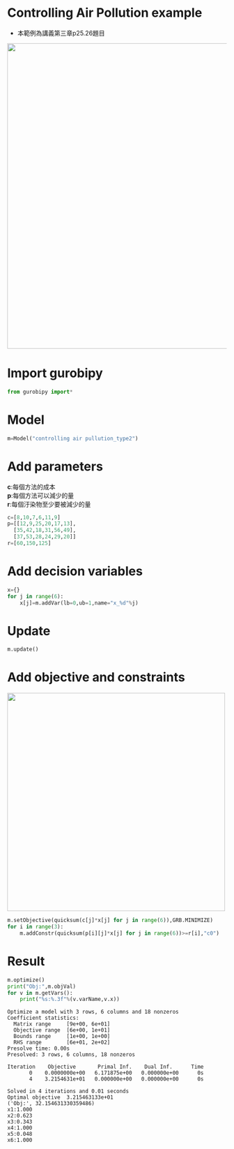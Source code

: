 
# Controlling Air Pollution example
- 本範例為講義第三章p25.26題目
<img src="https://github.com/wurmen/Gurobi-Python/blob/master/python-gurobi%20%20model/picture/Controlling%20Air%20Pollution%20example/Controlling%20Air%20Pollution12.png" width="700">

# Import gurobipy


```python
from gurobipy import*
```

# Model


```python
m=Model("controlling air pullution_type2")
```

# Add parameters
**c**:每個方法的成本<br>
**p**:每個方法可以減少的量<br>
**r**:每個汙染物至少要被減少的量<br>


```python
c=[8,10,7,6,11,9]
p=[[12,9,25,20,17,13],
  [35,42,18,31,56,49],
  [37,53,28,24,29,20]]
r=[60,150,125]
```

# Add decision variables


```python
x={}
for j in range(6):
    x[j]=m.addVar(lb=0,ub=1,name="x_%d"%j)
```

# Update


```python
m.update()
```

# Add objective and constraints

<img src="https://github.com/wurmen/Gurobi-Python/blob/master/python-gurobi%20%20model/picture/Controlling%20Air%20Pollution%20example/Controlling%20Air%20Pollution2.png" width="500">


```python
m.setObjective(quicksum(c[j]*x[j] for j in range(6)),GRB.MINIMIZE)
for i in range(3):
    m.addConstr(quicksum(p[i][j]*x[j] for j in range(6))>=r[i],"c0")
```

# Result


```python
m.optimize()
print("Obj:",m.objVal)
for v in m.getVars():
    print("%s:%.3f"%(v.varName,v.x))
```

    Optimize a model with 3 rows, 6 columns and 18 nonzeros
    Coefficient statistics:
      Matrix range     [9e+00, 6e+01]
      Objective range  [6e+00, 1e+01]
      Bounds range     [1e+00, 1e+00]
      RHS range        [6e+01, 2e+02]
    Presolve time: 0.00s
    Presolved: 3 rows, 6 columns, 18 nonzeros
    
    Iteration    Objective       Primal Inf.    Dual Inf.      Time
           0    0.0000000e+00   6.171875e+00   0.000000e+00      0s
           4    3.2154631e+01   0.000000e+00   0.000000e+00      0s
    
    Solved in 4 iterations and 0.01 seconds
    Optimal objective  3.215463133e+01
    ('Obj:', 32.154631330359486)
    x1:1.000
    x2:0.623
    x3:0.343
    x4:1.000
    x5:0.048
    x6:1.000
    


```python

```
